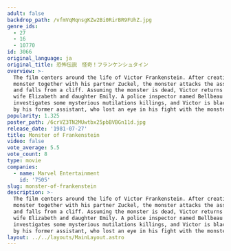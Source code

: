 ```yaml
---
adult: false
backdrop_path: /vfmVqMqnsgKZw2Bi0RirBR9FUhZ.jpg
genre_ids:
  - 27
  - 16
  - 10770
id: 3066
original_language: ja
original_title: 恐怖伝説　怪奇！フランケンシュタイン
overview: >-
  The film centers around the life of Victor Frankenstein. After creating the
  monster together with his partner Zuckel, the monster attacks the assistant
  and falls from a cliff. Assuming the monster is dead, Victor returns to his
  wife Elizabeth and daughter Emily. A police inspector named Bellbeau
  investigates some mysterious mutilations killings, and Victor is blackmailed
  by his former assistant, who lost an eye in his fight with the monster.
popularity: 1.325
poster_path: /6crVZ3TN2MUwtbx25pbBVBGn11d.jpg
release_date: '1981-07-27'
title: Monster of Frankenstein
video: false
vote_average: 5.5
vote_count: 8
type: movie
companies:
  - name: Marvel Entertainment
    id: '7505'
slug: monster-of-frankenstein
description: >-
  The film centers around the life of Victor Frankenstein. After creating the
  monster together with his partner Zuckel, the monster attacks the assistant
  and falls from a cliff. Assuming the monster is dead, Victor returns to his
  wife Elizabeth and daughter Emily. A police inspector named Bellbeau
  investigates some mysterious mutilations killings, and Victor is blackmailed
  by his former assistant, who lost an eye in his fight with the monster.
layout: ../../layouts/MainLayout.astro
---
```


